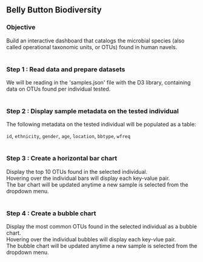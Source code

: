 ## Belly Button Biodiversity

### Objective
Build an interactive dashboard that catalogs the microbial species (also called operational taxonomic units, or OTUs) found in human navels.
<br>
<br>

### Step 1 : Read data and prepare datasets
We will be reading in the 'samples.json' file with the D3 library, containing data on OTUs found per individual tested.
<br>
<br>

### Step 2 : Display sample metadata on the tested individual 
The following metadata on the tested individual will be populated as a table:

`id`, `ethnicity`, `gender`, `age`, `location`, `bbtype`, `wfreq`
<br>
<br>

### Step 3 : Create a horizontal bar chart 
Display the top 10 OTUs found in the selected individual.
<br>
Hovering over the individual bars will display each key-value pair.
<br>
The bar chart will be updated anytime a new sample is selected from the dropdown menu.
<br>
<br>

### Step 4 : Create a bubble chart
Display the most common OTUs found in the selected individual as a bubble chart.
<br>
Hovering over the individual bubbles will display each key-vlue pair.
<br>
The bubble chart will be updated anytime a new sample is selected from the dropdown menu.